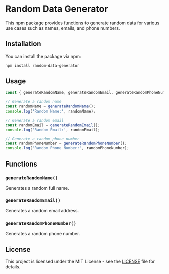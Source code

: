 # Random Data Generator

This npm package provides functions to generate random data for various use cases such as names, emails, and phone numbers.

## Installation

You can install the package via npm:

```bash
npm install random-data-generator
```

## Usage

```javascript
const { generateRandomName, generateRandomEmail, generateRandomPhoneNumber } = require('random-data-generator');

// Generate a random name
const randomName = generateRandomName();
console.log('Random Name:', randomName);

// Generate a random email
const randomEmail = generateRandomEmail();
console.log('Random Email:', randomEmail);

// Generate a random phone number
const randomPhoneNumber = generateRandomPhoneNumber();
console.log('Random Phone Number:', randomPhoneNumber);
```

## Functions

### `generateRandomName()`

Generates a random full name.

### `generateRandomEmail()`

Generates a random email address.

### `generateRandomPhoneNumber()`

Generates a random phone number.

## License

This project is licensed under the MIT License - see the [LICENSE](LICENSE) file for details.
